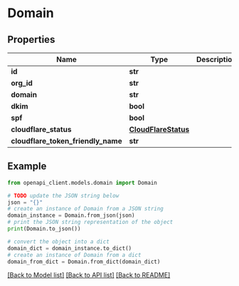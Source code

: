 # Domain


## Properties

Name | Type | Description | Notes
------------ | ------------- | ------------- | -------------
**id** | **str** |  | 
**org_id** | **str** |  | 
**domain** | **str** |  | 
**dkim** | **bool** |  | 
**spf** | **bool** |  | 
**cloudflare_status** | [**CloudFlareStatus**](CloudFlareStatus.md) |  | 
**cloudflare_token_friendly_name** | **str** |  | [optional] 

## Example

```python
from openapi_client.models.domain import Domain

# TODO update the JSON string below
json = "{}"
# create an instance of Domain from a JSON string
domain_instance = Domain.from_json(json)
# print the JSON string representation of the object
print(Domain.to_json())

# convert the object into a dict
domain_dict = domain_instance.to_dict()
# create an instance of Domain from a dict
domain_from_dict = Domain.from_dict(domain_dict)
```
[[Back to Model list]](../README.md#documentation-for-models) [[Back to API list]](../README.md#documentation-for-api-endpoints) [[Back to README]](../README.md)


